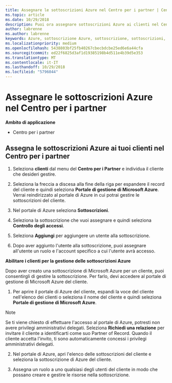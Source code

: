 ```yaml
---
title: Assegnare le sottoscrizioni Azure nel Centro per i partner | Centro per i partner
ms.topic: article
ms.date: 10/29/2018
description: Puoi ora assegnare sottoscrizioni Azure ai clienti nel Centro per i partner. Puoi anche abilitarli alla gestione autonoma delle sottoscrizioni
author: labrenne
ms.author: labrenne
keywords: Azure, sottoscrizione Azure, sottoscrizione, sottoscrizioni, assegnare la sottoscrizione, gestire la sottoscrizione azure
ms.localizationpriority: medium
ms.openlocfilehash: 5438803bf25fb40267cbecbdcbe25ed6e6a44cfa
ms.sourcegitcommit: ed22f6825d3af1d19385198b4d511e4b39d5e353
ms.translationtype: MT
ms.contentlocale: it-IT
ms.lasthandoff: 10/29/2018
ms.locfileid: "5796044"
---
```

# <a name="assign-azure-subscriptions-in-partner-center"></a>Assegnare le sottoscrizioni Azure nel Centro per i partner

**Ambito di applicazione**

-  Centro per i partner
 
## <a name="assign-azure-subcriptions-to-your-customers-in-partner-center"></a>Assegna le sottoscrizioni Azure ai tuoi clienti nel Centro per i partner

1. Seleziona **clienti** dal menu del **Centro per i Partner** e individua il cliente che desideri gestire.

2.  Seleziona la freccia a discesa alla fine della riga per espandere il record del cliente e quindi seleziona **Portale di gestione di Microsoft Azure**. Verrai reindirizzato al portale di Azure in cui potrai gestire le sottoscrizioni del cliente. 

4. Nel portale di Azure seleziona **Sottoscrizioni**.

5. Seleziona la sottoscrizione che vuoi assegnare e quindi seleziona **Controllo degli accessi**.

6. Seleziona **Aggiungi** per aggiungere un utente alla sottoscrizione. 

7. Dopo aver aggiunto l'utente alla sottoscrizione, puoi assegnare all'utente un ruolo e l'account specifico a cui l'utente avrà accesso. 

**Abilitare i clienti per la gestione delle sottoscrizioni Azure**

Dopo aver creato una sottoscrizione di Microsoft Azure per un cliente, puoi consentirgli di gestire la sottoscrizione. Per farlo, devi accedere al portale di gestione di Microsoft Azure del cliente. 

1.  Per aprire il portale di Azure del cliente, espandi la voce del cliente nell'elenco dei clienti o seleziona il nome del cliente e quindi seleziona **Portale di gestione di Microsoft Azure**.
    
> [!NOTE]  
> Se ti viene chiesto di effettuare l'accesso al portale di Azure, potresti non avere privilegi amministrativi delegati. Seleziona **Richiedi una relazione** per invitare il cliente a identificarti come suo Partner of Record. Quando il cliente accetta l'invito, ti sono automaticamente concessi i privilegi amministrativi delegati. 

2.  Nel portale di Azure, apri l'elenco delle sottoscrizioni del cliente e seleziona la sottoscrizione di Azure del cliente.

3.  Assegna un ruolo a uno qualsiasi degli utenti del cliente in modo che possano creare e gestire le risorse nella sottoscrizione.


